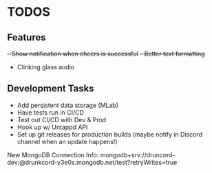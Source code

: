 # TODOS

## Features

~~- Show notification when cheers is successful~~
~~- Better text formatting~~

- Clinking glass audio

## Development Tasks

- Add persistent data storage (MLab)
- Have tests run in CI/CD
- Test out CI/CD with Dev & Prod
- Hook up w/ Untappd API
- Set up git releases for production builds (maybe notify in Discord channel when an update happens!)

New MongoDB Connection Info:
mongodb+srv://druncord-dev:<password>@drunkcord-y3e0s.mongodb.net/test?retryWrites=true
